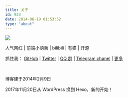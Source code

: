 ```yaml
---
title: 关于
id: 933
date: 2014-06-19 01:53:52
type: "about"
---
```


![](/images/about.jpg)

人气网红 | 前端小萌新 | bilibili | 有猫 | 开源

抓住我： [GitHub](https://github.com/DIYgod) | [Twitter](https://twitter.com/DIYgod) | [QQ 群](/images/qq-g.jpg) | [Telegram chanel](https://t.me/awesomeDIYgod) | [更多](https://www.anotherhome.net/3163)

&nbsp;

博客建于2014年2月9日

2017年11月20日从 WordPress 换到 Hexo，新的开始！